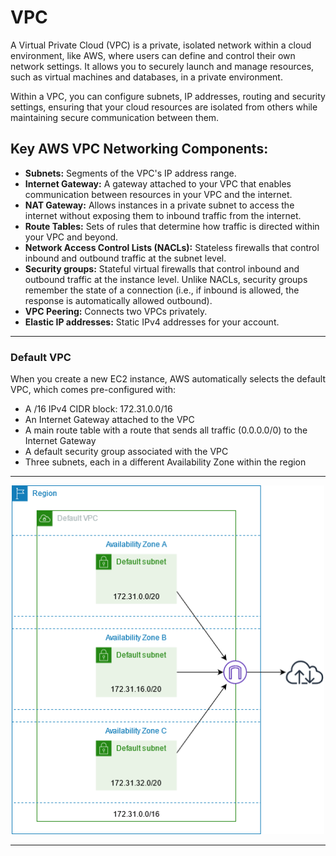 # VPC

A Virtual Private Cloud (VPC) is a private, isolated network within a cloud environment, 
like AWS, where users can define and control their own network settings. 
It allows you to securely launch and manage resources, such as virtual machines and databases, 
in a private environment.

Within a VPC, you can configure subnets, IP addresses, routing and security settings, ensuring that your 
cloud resources are isolated from others while maintaining secure communication between them.

## Key AWS VPC Networking Components:

- **Subnets:** Segments of the VPC's IP address range. 
- **Internet Gateway:** A gateway attached to your VPC that enables communication between resources in your VPC and the internet.
- **NAT Gateway:** Allows instances in a private subnet to access the internet without exposing them to inbound traffic from the internet. 
- **Route Tables:** Sets of rules that determine how traffic is directed within your VPC and beyond. 
- **Network Access Control Lists (NACLs):** Stateless firewalls that control inbound and outbound traffic at the subnet level.
- **Security groups:**  Stateful virtual firewalls that control inbound and outbound traffic at the instance level. Unlike NACLs, security groups remember the state of a connection (i.e., if inbound is allowed, the response is automatically allowed outbound).
- **VPC Peering:** Connects two VPCs privately. 
- **Elastic IP addresses:** Static IPv4 addresses for your account.
---
### Default VPC

When you create a new EC2 instance, AWS automatically selects the default VPC, which comes pre-configured with:

- A /16 IPv4 CIDR block: 172.31.0.0/16
- An Internet Gateway attached to the VPC
- A main route table with a route that sends all traffic (0.0.0.0/0) to the Internet Gateway
- A default security group associated with the VPC
- Three subnets, each in a different Availability Zone within the region

---

<div align="center">
  <img src="resources/images/default-vpc.png"  width="500">
</div>

---  
